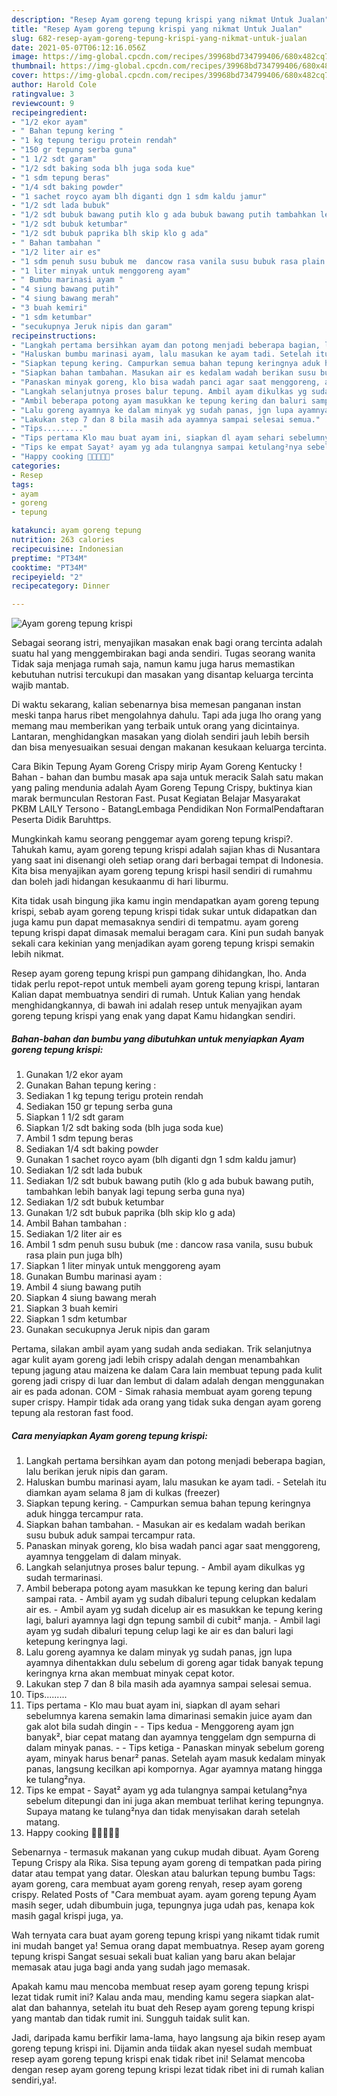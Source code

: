 ```yaml
---
description: "Resep Ayam goreng tepung krispi yang nikmat Untuk Jualan"
title: "Resep Ayam goreng tepung krispi yang nikmat Untuk Jualan"
slug: 682-resep-ayam-goreng-tepung-krispi-yang-nikmat-untuk-jualan
date: 2021-05-07T06:12:16.056Z
image: https://img-global.cpcdn.com/recipes/39968bd734799406/680x482cq70/ayam-goreng-tepung-krispi-foto-resep-utama.jpg
thumbnail: https://img-global.cpcdn.com/recipes/39968bd734799406/680x482cq70/ayam-goreng-tepung-krispi-foto-resep-utama.jpg
cover: https://img-global.cpcdn.com/recipes/39968bd734799406/680x482cq70/ayam-goreng-tepung-krispi-foto-resep-utama.jpg
author: Harold Cole
ratingvalue: 3
reviewcount: 9
recipeingredient:
- "1/2 ekor ayam"
- " Bahan tepung kering "
- "1 kg tepung terigu protein rendah"
- "150 gr tepung serba guna"
- "1 1/2 sdt garam"
- "1/2 sdt baking soda blh juga soda kue"
- "1 sdm tepung beras"
- "1/4 sdt baking powder"
- "1 sachet royco ayam blh diganti dgn 1 sdm kaldu jamur"
- "1/2 sdt lada bubuk"
- "1/2 sdt bubuk bawang putih klo g ada bubuk bawang putih tambahkan lebih banyak lagi tepung serba guna nya"
- "1/2 sdt bubuk ketumbar"
- "1/2 sdt bubuk paprika blh skip klo g ada"
- " Bahan tambahan "
- "1/2 liter air es"
- "1 sdm penuh susu bubuk me  dancow rasa vanila susu bubuk rasa plain pun juga blh"
- "1 liter minyak untuk menggoreng ayam"
- " Bumbu marinasi ayam "
- "4 siung bawang putih"
- "4 siung bawang merah"
- "3 buah kemiri"
- "1 sdm ketumbar"
- "secukupnya Jeruk nipis dan garam"
recipeinstructions:
- "Langkah pertama bersihkan ayam dan potong menjadi beberapa bagian, lalu berikan jeruk nipis dan garam."
- "Haluskan bumbu marinasi ayam, lalu masukan ke ayam tadi. Setelah itu diamkan ayam selama 8 jam di kulkas (freezer)"
- "Siapkan tepung kering. Campurkan semua bahan tepung keringnya aduk hingga tercampur rata."
- "Siapkan bahan tambahan. Masukan air es kedalam wadah berikan susu bubuk aduk sampai tercampur rata."
- "Panaskan minyak goreng, klo bisa wadah panci agar saat menggoreng, ayamnya tenggelam di dalam minyak."
- "Langkah selanjutnya proses balur tepung. Ambil ayam dikulkas yg sudah termarinasi."
- "Ambil beberapa potong ayam masukkan ke tepung kering dan baluri sampai rata. Ambil ayam yg sudah dibaluri tepung celupkan kedalam air es. Ambil ayam yg sudah dicelup air es masukkan ke tepung kering lagi, baluri ayamnya lagi dgn tepung sambil di cubit² manja. Ambil lagi ayam yg sudah dibaluri tepung celup lagi ke air es dan baluri lagi ketepung keringnya lagi."
- "Lalu goreng ayamnya ke dalam minyak yg sudah panas, jgn lupa ayamnya dihentakkan dulu sebelum di goreng agar tidak banyak tepung keringnya krna akan membuat minyak cepat kotor."
- "Lakukan step 7 dan 8 bila masih ada ayamnya sampai selesai semua."
- "Tips........."
- "Tips pertama Klo mau buat ayam ini, siapkan dl ayam sehari sebelumnya karena semakin lama dimarinasi semakin juice ayam dan gak alot bila sudah dingin  Tips kedua Menggoreng ayam jgn banyak², biar cepat matang dan ayamnya tenggelam dgn sempurna di dalam minyak panas.  Tips ketiga Panaskan minyak sebelum goreng ayam, minyak harus benar² panas. Setelah ayam masuk kedalam minyak panas, langsung kecilkan api kompornya. Agar ayamnya matang hingga ke tulang²nya."
- "Tips ke empat Sayat² ayam yg ada tulangnya sampai ketulang²nya sebelum ditepungi dan ini juga akan membuat terlihat kering tepungnya. Supaya matang ke tulang²nya dan tidak menyisakan darah setelah matang."
- "Happy cooking 🤗🤗🤗🤗🤗"
categories:
- Resep
tags:
- ayam
- goreng
- tepung

katakunci: ayam goreng tepung 
nutrition: 263 calories
recipecuisine: Indonesian
preptime: "PT34M"
cooktime: "PT34M"
recipeyield: "2"
recipecategory: Dinner

---
```



![Ayam goreng tepung krispi](https://img-global.cpcdn.com/recipes/39968bd734799406/680x482cq70/ayam-goreng-tepung-krispi-foto-resep-utama.jpg)

Sebagai seorang istri, menyajikan masakan enak bagi orang tercinta adalah suatu hal yang menggembirakan bagi anda sendiri. Tugas seorang  wanita Tidak saja menjaga rumah saja, namun kamu juga harus memastikan kebutuhan nutrisi tercukupi dan masakan yang disantap keluarga tercinta wajib mantab.

Di waktu  sekarang, kalian sebenarnya bisa memesan panganan instan meski tanpa harus ribet mengolahnya dahulu. Tapi ada juga lho orang yang memang mau memberikan yang terbaik untuk orang yang dicintainya. Lantaran, menghidangkan masakan yang diolah sendiri jauh lebih bersih dan bisa menyesuaikan sesuai dengan makanan kesukaan keluarga tercinta. 

Cara Bikin Tepung Ayam Goreng Crispy mirip Ayam Goreng Kentucky ! Bahan - bahan dan bumbu masak apa saja untuk meracik Salah satu makan yang paling mendunia adalah Ayam Goreng Tepung Crispy, buktinya kian marak bermunculan Restoran Fast. Pusat Kegiatan Belajar Masyarakat PKBM LAILY Tersono - BatangLembaga Pendidikan Non FormalPendaftaran Peserta Didik Baruhttps.

Mungkinkah kamu seorang penggemar ayam goreng tepung krispi?. Tahukah kamu, ayam goreng tepung krispi adalah sajian khas di Nusantara yang saat ini disenangi oleh setiap orang dari berbagai tempat di Indonesia. Kita bisa menyajikan ayam goreng tepung krispi hasil sendiri di rumahmu dan boleh jadi hidangan kesukaanmu di hari liburmu.

Kita tidak usah bingung jika kamu ingin mendapatkan ayam goreng tepung krispi, sebab ayam goreng tepung krispi tidak sukar untuk didapatkan dan juga kamu pun dapat memasaknya sendiri di tempatmu. ayam goreng tepung krispi dapat dimasak memalui beragam cara. Kini pun sudah banyak sekali cara kekinian yang menjadikan ayam goreng tepung krispi semakin lebih nikmat.

Resep ayam goreng tepung krispi pun gampang dihidangkan, lho. Anda tidak perlu repot-repot untuk membeli ayam goreng tepung krispi, lantaran Kalian dapat membuatnya sendiri di rumah. Untuk Kalian yang hendak menghidangkannya, di bawah ini adalah resep untuk menyajikan ayam goreng tepung krispi yang enak yang dapat Kamu hidangkan sendiri.

<!--inarticleads1-->

##### Bahan-bahan dan bumbu yang dibutuhkan untuk menyiapkan Ayam goreng tepung krispi:

1. Gunakan 1/2 ekor ayam
1. Gunakan  Bahan tepung kering :
1. Sediakan 1 kg tepung terigu protein rendah
1. Sediakan 150 gr tepung serba guna
1. Siapkan 1 1/2 sdt garam
1. Siapkan 1/2 sdt baking soda (blh juga soda kue)
1. Ambil 1 sdm tepung beras
1. Sediakan 1/4 sdt baking powder
1. Gunakan 1 sachet royco ayam (blh diganti dgn 1 sdm kaldu jamur)
1. Sediakan 1/2 sdt lada bubuk
1. Sediakan 1/2 sdt bubuk bawang putih (klo g ada bubuk bawang putih, tambahkan lebih banyak lagi tepung serba guna nya)
1. Sediakan 1/2 sdt bubuk ketumbar
1. Gunakan 1/2 sdt bubuk paprika (blh skip klo g ada)
1. Ambil  Bahan tambahan :
1. Sediakan 1/2 liter air es
1. Ambil 1 sdm penuh susu bubuk (me : dancow rasa vanila, susu bubuk rasa plain pun juga blh)
1. Siapkan 1 liter minyak untuk menggoreng ayam
1. Gunakan  Bumbu marinasi ayam :
1. Ambil 4 siung bawang putih
1. Siapkan 4 siung bawang merah
1. Siapkan 3 buah kemiri
1. Siapkan 1 sdm ketumbar
1. Gunakan secukupnya Jeruk nipis dan garam


Pertama, silakan ambil ayam yang sudah anda sediakan. Trik selanjutnya agar kulit ayam goreng jadi lebih crispy adalah dengan menambahkan tepung jagung atau maizena ke dalam Cara lain membuat tepung pada kulit goreng jadi crispy di luar dan lembut di dalam adalah dengan menggunakan air es pada adonan. COM - Simak rahasia membuat ayam goreng tepung super crispy. Hampir tidak ada orang yang tidak suka dengan ayam goreng tepung ala restoran fast food. 

<!--inarticleads2-->

##### Cara menyiapkan Ayam goreng tepung krispi:

1. Langkah pertama bersihkan ayam dan potong menjadi beberapa bagian, lalu berikan jeruk nipis dan garam.
1. Haluskan bumbu marinasi ayam, lalu masukan ke ayam tadi. - Setelah itu diamkan ayam selama 8 jam di kulkas (freezer)
1. Siapkan tepung kering. - Campurkan semua bahan tepung keringnya aduk hingga tercampur rata.
1. Siapkan bahan tambahan. - Masukan air es kedalam wadah berikan susu bubuk aduk sampai tercampur rata.
1. Panaskan minyak goreng, klo bisa wadah panci agar saat menggoreng, ayamnya tenggelam di dalam minyak.
1. Langkah selanjutnya proses balur tepung. - Ambil ayam dikulkas yg sudah termarinasi.
1. Ambil beberapa potong ayam masukkan ke tepung kering dan baluri sampai rata. - Ambil ayam yg sudah dibaluri tepung celupkan kedalam air es. - Ambil ayam yg sudah dicelup air es masukkan ke tepung kering lagi, baluri ayamnya lagi dgn tepung sambil di cubit² manja. - Ambil lagi ayam yg sudah dibaluri tepung celup lagi ke air es dan baluri lagi ketepung keringnya lagi.
1. Lalu goreng ayamnya ke dalam minyak yg sudah panas, jgn lupa ayamnya dihentakkan dulu sebelum di goreng agar tidak banyak tepung keringnya krna akan membuat minyak cepat kotor.
1. Lakukan step 7 dan 8 bila masih ada ayamnya sampai selesai semua.
1. Tips.........
1. Tips pertama - Klo mau buat ayam ini, siapkan dl ayam sehari sebelumnya karena semakin lama dimarinasi semakin juice ayam dan gak alot bila sudah dingin -  - Tips kedua - Menggoreng ayam jgn banyak², biar cepat matang dan ayamnya tenggelam dgn sempurna di dalam minyak panas. -  - Tips ketiga - Panaskan minyak sebelum goreng ayam, minyak harus benar² panas. Setelah ayam masuk kedalam minyak panas, langsung kecilkan api kompornya. Agar ayamnya matang hingga ke tulang²nya.
1. Tips ke empat - Sayat² ayam yg ada tulangnya sampai ketulang²nya sebelum ditepungi dan ini juga akan membuat terlihat kering tepungnya. Supaya matang ke tulang²nya dan tidak menyisakan darah setelah matang.
1. Happy cooking 🤗🤗🤗🤗🤗


Sebenarnya - termasuk makanan yang cukup mudah dibuat. Ayam Goreng Tepung Crispy ala Rika. Sisa tepung ayam goreng di tempatkan pada piring datar atau tempat yang datar. Oleskan atau balurkan tepung bumbu Tags: ayam goreng, cara membuat ayam goreng renyah, resep ayam goreng crispy. Related Posts of &#34;Cara membuat ayam. ayam goreng tepung Ayam masih seger, udah dibumbuin juga, tepungnya juga udah pas, kenapa kok masih gagal krispi juga, ya. 

Wah ternyata cara buat ayam goreng tepung krispi yang nikamt tidak rumit ini mudah banget ya! Semua orang dapat membuatnya. Resep ayam goreng tepung krispi Sangat sesuai sekali buat kalian yang baru akan belajar memasak atau juga bagi anda yang sudah jago memasak.

Apakah kamu mau mencoba membuat resep ayam goreng tepung krispi lezat tidak rumit ini? Kalau anda mau, mending kamu segera siapkan alat-alat dan bahannya, setelah itu buat deh Resep ayam goreng tepung krispi yang mantab dan tidak rumit ini. Sungguh taidak sulit kan. 

Jadi, daripada kamu berfikir lama-lama, hayo langsung aja bikin resep ayam goreng tepung krispi ini. Dijamin anda tiidak akan nyesel sudah membuat resep ayam goreng tepung krispi enak tidak ribet ini! Selamat mencoba dengan resep ayam goreng tepung krispi lezat tidak ribet ini di rumah kalian sendiri,ya!.

